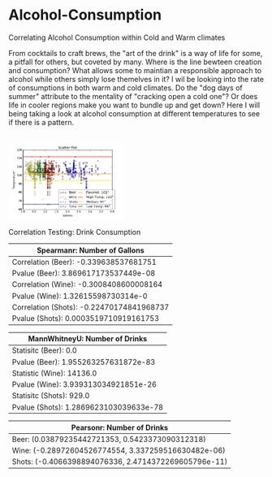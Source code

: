 # Alcohol-Consumption                                                     
Correlating Alcohol Consumption within Cold and Warm climates



From cocktails to craft brews, the "art of the drink" is a way of life for some, a pitfall for others, but coveted by many. Where is the line bewteen creation and consumption? What allows some to maintian a responsible approach to alcohol while others simply lose themelves in it? I wil be looking into the rate of consumptions in both warm and cold climates. Do the "dog days of summer" attribute to the mentality of "cracking open a cold one"? Or does life in cooler regions make you want to bundle up and get down? Here I will being taking a look at alcohol consumption at different temperatures to see if there is a pattern.

<br>



<img src="https://github.com/MatthewNewell006/alcohol_consumption/blob/master/img/scatter_annual_gallons.jpg" alt="alt text" width="45%" height="45%">


Correlation Testing: Drink Consumption

| Spearmanr: Number of Gallons |
| --- |
| Correlation (Beer): -0.339638537681751 |
| Pvalue (Beer): 3.869617173537449e-08 |
| Correlation (Wine): -0.3008408600008164 |
| Pvalue (Wine): 1.32615598730314e-0 |
| Correlation (Shots): -0.22470174841968737 |
| Pvalue (Shots): 0.0003519710919161753 |


| MannWhitneyU: Number of Drinks |
| --- |
| Statisitc (Beer): 0.0 |
| Pvalue (Beer): 1.955263257631872e-83 |
| Statistic (Wine): 14136.0 |
| Pvalue (Wine): 3.939313034921851e-26 |
| Statisitc (Shots): 929.0 |
| Pvalue (Shots): 1.2869623103039633e-78 |


| Pearsonr: Number of Drinks |
| --- |
| Beer: (0.03879235442721353, 0.5423373090312318) |
| Wine: (-0.28972604526774554, 3.337259516630482e-06) |
| Shots: (-0.4066398894076336, 2.4714372269605796e-11) |



